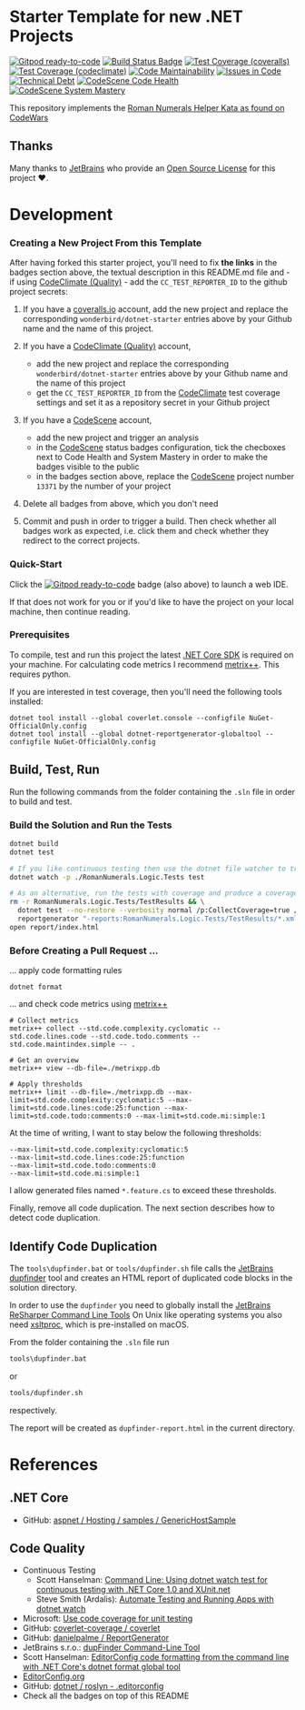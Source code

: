 # Starter Template for new .NET Projects

[![Gitpod ready-to-code](https://img.shields.io/badge/Gitpod-ready--to--code-blue?logo=gitpod)](https://gitpod.io/#https://github.com/wonderbird/dotnet-starter)
[![Build Status Badge](https://github.com/wonderbird/kata-roman-numerals/workflows/.NET/badge.svg)](https://github.com/wonderbird/dotnet-starter/actions?query=workflow%3A%22.NET)
[![Test Coverage (coveralls)](https://img.shields.io/coveralls/github/wonderbird/starter-dotnet)](https://coveralls.io/github/wonderbird/dotnet-starter)
[![Test Coverage (codeclimate)](https://img.shields.io/codeclimate/coverage-letter/wonderbird/dotnet-starter)](https://codeclimate.com/github/wonderbird/dotnet-starter/trends/test_coverage_total)
[![Code Maintainability](https://img.shields.io/codeclimate/maintainability-percentage/wonderbird/dotnet-starter)](https://codeclimate.com/github/wonderbird/dotnet-starter)
[![Issues in Code](https://img.shields.io/codeclimate/issues/wonderbird/dotnet-starter)](https://codeclimate.com/github/wonderbird/dotnet-starter/issues)
[![Technical Debt](https://img.shields.io/codeclimate/tech-debt/wonderbird/dotnet-starter)](https://codeclimate.com/github/wonderbird/dotnet-starter)
[![CodeScene Code Health](https://codescene.io/projects/13371/status-badges/code-health)](https://codescene.io/projects/13371/jobs/latest-successful/results)
[![CodeScene System Mastery](https://codescene.io/projects/13371/status-badges/system-mastery)](https://codescene.io/projects/13371/jobs/latest-successful/results)

This repository implements the [Roman Numerals Helper Kata as found on CodeWars](https://www.codewars.com/kata/51b66044bce5799a7f000003/train/csharp)

## Thanks

Many thanks to [JetBrains](https://www.jetbrains.com/?from=kata-roman-numerals) who provide
an [Open Source License](https://www.jetbrains.com/community/opensource/) for this project ❤️.

# Development

### Creating a New Project From this Template

After having forked this starter project, you'll need to fix **the links** in the badges section above, the textual description in this README.md file and - if using [CodeClimate (Quality)](https://codeclimate.com) - add the `CC_TEST_REPORTER_ID` to the github project secrets:

1. If you have a [coveralls.io](https://coveralls.io) account, add the new project and replace the corresponding `wonderbird/dotnet-starter` entries above by your Github name and the name of this project.

2. If you have a [CodeClimate (Quality)](https://codeclimate.com) account,
   - add the new project and replace the corresponding `wonderbird/dotnet-starter` entries above by your Github name and the name of this project
   - get the `CC_TEST_REPORTER_ID` from the [CodeClimate](https://codeclimate.com) test coverage settings and set it as a repository secret in your Github project

3. If you have a [CodeScene](https://codescene.io) account,
   - add the new project and trigger an analysis
   - in the [CodeScene](https://codescene.io) status badges configuration, tick the checboxes next to Code Health and System Mastery in order to make the badges visible to the public
   - in the badges section above, replace the [CodeScene](https://codescene.io) project number `13371` by the number of your project

4. Delete all badges from above, which you don't need

5. Commit and push in order to trigger a build. Then check whether all badges work as expected, i.e. click them and check whether they redirect to the correct projects.

### Quick-Start

Click the [![Gitpod ready-to-code](https://img.shields.io/badge/Gitpod-ready--to--code-blue?logo=gitpod)](https://gitpod.io/#https://github.com/wonderbird/dotnet-starter) badge (also above) to launch a web IDE.

If that does not work for you or if you'd like to have the project on your local machine, then continue reading.

### Prerequisites

To compile, test and run this project the latest [.NET Core SDK](https://dotnet.microsoft.com/download) is required on
your machine. For calculating code metrics I recommend [metrix++](https://github.com/metrixplusplus/metrixplusplus).
This requires python.

If you are interested in test coverage, then you'll need the following tools installed:

```shell
dotnet tool install --global coverlet.console --configfile NuGet-OfficialOnly.config
dotnet tool install --global dotnet-reportgenerator-globaltool --configfile NuGet-OfficialOnly.config
```

## Build, Test, Run

Run the following commands from the folder containing the `.sln` file in order to build and test.

### Build the Solution and Run the Tests

```sh
dotnet build
dotnet test

# If you like continuous testing then use the dotnet file watcher to trigger your tests
dotnet watch -p ./RomanNumerals.Logic.Tests test

# As an alternative, run the tests with coverage and produce a coverage report
rm -r RomanNumerals.Logic.Tests/TestResults && \
  dotnet test --no-restore --verbosity normal /p:CollectCoverage=true /p:CoverletOutputFormat=cobertura /p:CoverletOutput='./TestResults/coverage.cobertura.xml' && \
  reportgenerator "-reports:RomanNumerals.Logic.Tests/TestResults/*.xml" "-targetdir:report" "-reporttypes:Html;lcov" "-title:RomanNumerals"
open report/index.html
```

### Before Creating a Pull Request ...

... apply code formatting rules

```shell
dotnet format
```

... and check code metrics using [metrix++](https://github.com/metrixplusplus/metrixplusplus)

```shell
# Collect metrics
metrix++ collect --std.code.complexity.cyclomatic --std.code.lines.code --std.code.todo.comments --std.code.maintindex.simple -- .

# Get an overview
metrix++ view --db-file=./metrixpp.db

# Apply thresholds
metrix++ limit --db-file=./metrixpp.db --max-limit=std.code.complexity:cyclomatic:5 --max-limit=std.code.lines:code:25:function --max-limit=std.code.todo:comments:0 --max-limit=std.code.mi:simple:1
```

At the time of writing, I want to stay below the following thresholds:

```shell
--max-limit=std.code.complexity:cyclomatic:5
--max-limit=std.code.lines:code:25:function
--max-limit=std.code.todo:comments:0
--max-limit=std.code.mi:simple:1
```

I allow generated files named `*.feature.cs` to exceed these thresholds.

Finally, remove all code duplication. The next section describes how to detect code duplication.

## Identify Code Duplication

The `tools\dupfinder.bat` or `tools/dupfinder.sh` file calls
the [JetBrains dupfinder](https://www.jetbrains.com/help/resharper/dupFinder.html) tool and creates an HTML report of
duplicated code blocks in the solution directory.

In order to use the `dupfinder` you need to globally install
the [JetBrains ReSharper Command Line Tools](https://www.jetbrains.com/help/resharper/ReSharper_Command_Line_Tools.html)
On Unix like operating systems you also need [xsltproc](http://xmlsoft.org/XSLT/xsltproc2.html), which is pre-installed
on macOS.

From the folder containing the `.sln` file run

```sh
tools\dupfinder.bat
```

or

```sh
tools/dupfinder.sh
```

respectively.

The report will be created as `dupfinder-report.html` in the current directory.

# References

## .NET Core

* GitHub: [aspnet / Hosting / samples / GenericHostSample](https://github.com/aspnet/Hosting/tree/2.2.0/samples/GenericHostSample)

## Code Quality

* Continuous Testing
  * Scott Hanselman: [Command Line: Using dotnet watch test for continuous testing with .NET Core 1.0 and XUnit.net](https://www.hanselman.com/blog/command-line-using-dotnet-watch-test-for-continuous-testing-with-net-core-10-and-xunitnet)
  * Steve Smith (Ardalis): [Automate Testing and Running Apps with dotnet watch](https://ardalis.com/automate-testing-and-running-apps-with-dotnet-watch/)
* Microsoft: [Use code coverage for unit testing](https://docs.microsoft.com/en-us/dotnet/core/testing/unit-testing-code-coverage?tabs=linux)
* GitHub: [coverlet-coverage / coverlet](https://github.com/coverlet-coverage/coverlet)
* GitHub: [danielpalme / ReportGenerator](https://github.com/danielpalme/ReportGenerator)
* JetBrains s.r.o.: [dupFinder Command-Line Tool](https://www.jetbrains.com/help/resharper/dupFinder.html)
* Scott Hanselman: [EditorConfig code formatting from the command line with .NET Core's dotnet format global tool](https://www.hanselman.com/blog/editorconfig-code-formatting-from-the-command-line-with-net-cores-dotnet-format-global-tool)
* [EditorConfig.org](https://editorconfig.org)
* GitHub: [dotnet / roslyn - .editorconfig](https://github.com/dotnet/roslyn/blob/master/.editorconfig)
* Check all the badges on top of this README
